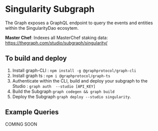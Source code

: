 # Singularity Subgraph

The Graph exposes a GraphQL endpoint to query the events and entities within the SingularityDao ecosytem.

**Master Chef**: Indexes all MasterChef staking data: https://thegraph.com/studio/subgraph/singularity/


## To build and deploy

1. Install graph-CLI : `npm install -g @graphprotocol/graph-cli`
2. Install graph ts : `npm i @graphprotocol/graph-ts`
3. Authenticate within the CLI, build and deploy your subgraph to the Studio : `graph auth  --studio [API_KEY]` 
4. Build the Subgraph `graph codegen && graph build`
5. Deploy the Subgraph `graph deploy --studio singularity`.

## Example Queries
COMING SOON
